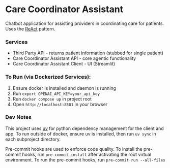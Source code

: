 # Care Coordinator Assistant
Chatbot application for assisting providers in coordinating care for patients.
Uses the [ReAct](https://www.promptingguide.ai/techniques/react) pattern.

### Services
 - Third Party API - returns patient information (stubbed for single patient)
 - Care Coordinator Assistant API - core agentic functionality
 - Care Coordinator Assistant Client - UI (Streamlit)

### To Run (via Dockerized Services):
1) Ensure docker is installed and daemon is running
2) Run `export OPENAI_API_KEY=your_api_key`
3) Run `docker compose up` in project root
4) Open `http://localhost:8501` in your browser

### Dev Notes

This project uses [uv](https://docs.astral.sh/uv/) for python dependency management for the client and app. To run outside of docker, ensure uv is installed, then run `uv sync` in each subproject directory.

Pre-commit hooks are used to enforce code quality. To install the pre-commit hooks, run `pre-commit install` after activating the root virtual environment. To run the pre-commit hooks, run `pre-commit run --all-files`
